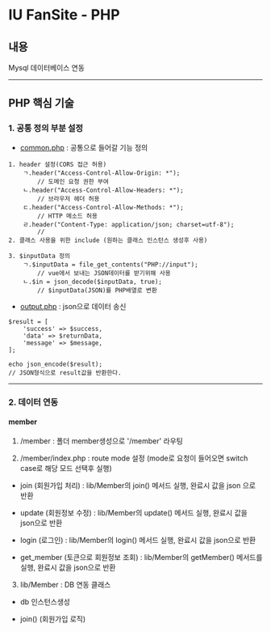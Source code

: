 # IU FanSite - PHP
## 내용
Mysql 데이터베이스 연동
- - -
## PHP 핵심 기술
### 1. 공통 정의 부분 설정
* [common.php]()
: 공통으로 들어갈 기능 정의
```
1. header 설정(CORS 접근 허용)
	ㄱ.header("Access-Control-Allow-Origin: *");
		// 도메인 요청 권한 부여
	ㄴ.header("Access-Control-Allow-Headers: *");
		// 브라우저 헤더 허용
	ㄷ.header("Access-Control-Allow-Methods: *");
		// HTTP 메소드 허용
	ㄹ.header("Content-Type: application/json; charset=utf-8");
		// 
2. 클래스 사용을 위한 include (원하는 클래스 인스턴스 생성후 사용)

3. $inputData 정의
	ㄱ.$inputData = file_get_contents("PHP://input");
		// vue에서 보내는 JSON데이터를 받기위해 사용
	ㄴ.$in = json_decode($inputData, true);
		// $inputData(JSON)를 PHP배열로 변환
```

* [output.php]()
: json으로 데이터 송신
```
$result = [
	'success' => $success,
	'data' => $returnData,
	'message' => $message,
];

echo json_encode($result);
// JSON형식으로 result값을 반환한다.
```
- - -
### 2. 데이터 연동
#### member
1. /member : 폴더 member생성으로 '/member' 라우팅

2. /member/index.php : route mode 설정 (mode로 요청이 들어오면 switch case로 해당 모드 선택후 실행)

* join (회원가입 처리) : lib/Member의 join() 메서드 실행, 완료시 값을 json 으로 반환

* update (회원정보 수정) : lib/Member의 update() 메서드 실행, 완료시 값을 json으로 반환

* login (로그인) : lib/Member의 login() 메서드 실행, 완료시 값을 json으로 반환

* get_member (토큰으로 회원정보 조회) : lib/Member의 getMember() 메서드를 실행, 완료시 값을 json으로 반환

3. lib/Member : DB 연동 클래스
* db 인스턴스생성

* join() (회원가입 로직)
